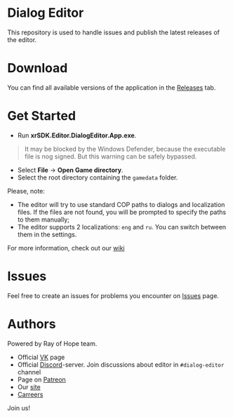 # Dialog Editor

This repository is used to handle issues and publish the latest releases of the editor.

# Download
You can find all available versions of the application in the [Releases](https://github.com/rayofhope-dev/dialog-editor/releases) tab.

# Get Started

- Run **xrSDK.Editor.DialogEditor.App.exe**. 
> It may be blocked by the Windows Defender, because the executable file is nog signed. But this warning can be safely bypassed.
- Select **File** -> **Open Game directory**.
- Select the root directory containing the `gamedata` folder.

Please, note:
- The editor will try to use standard COP paths to dialogs and localization files. If the files are not found, you will be prompted to specify the paths to them manually;
- The editor supports 2 localizations: `eng` and `ru`. You can switch between them in the settings.

For more information, check out our [wiki](https://github.com/rayofhope-dev/dialog-editor/wiki)

# Issues

Feel free to create an issues for problems you encounter on [Issues](https://github.com/rayofhope-dev/dialog-editor/issues) page.

# Authors
Powered by Ray of Hope team.

 - Official [VK](https://vk.com/roh_online) page
 - Official [Discord](https://discordapp.com/invite/rffsfku)-server. Join discussions about editor in `#dialog-editor` channel
 - Page on [Patreon](https://www.patreon.com/roh_online)
 - Our [site](https://roh-online.com/)
 - [Carreers](https://roh-online.com/join)

Join us!
